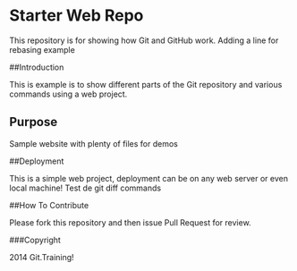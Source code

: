 # Starter Web Repo

This repository is for showing how Git and GitHub work. Adding a line for rebasing example

##Introduction

This is example is to show different parts of the Git repository and various commands using a web project.

## Purpose

Sample website with plenty of files for demos

##Deployment

This is a simple web project, deployment can be on any web server or even local machine!
Test de git diff commands

##How To Contribute

Please fork this repository and then issue Pull Request for review.

###Copyright

2014 Git.Training!